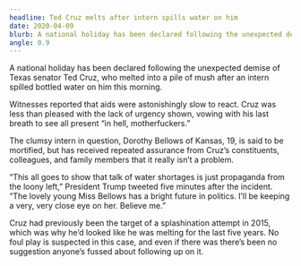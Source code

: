 ```yaml
---
headline: Ted Cruz melts after intern spills water on him
date: 2020-04-09
blurb: A national holiday has been declared following the unexpected demise of Texas senator Ted Cruz, who melted into a pile of mush after an intern spilled bottled water on him this morning.
angle: 0.9
---
```


A national holiday has been declared following the unexpected demise of Texas senator Ted Cruz, who melted into a pile of mush after an intern spilled bottled water on him this morning.

Witnesses reported that aids were astonishingly slow to react. Cruz was less than pleased with the lack of urgency shown, vowing with his last breath to see all present “in hell, motherfuckers.”

The clumsy intern in question, Dorothy Bellows of Kansas, 19, is said to be mortified, but has received repeated assurance from Cruz’s constituents, colleagues, and family members that it really isn’t a problem.

“This all goes to show that talk of water shortages is just propaganda from the loony left,” President Trump tweeted five minutes after the incident. “The lovely young Miss Bellows has a bright future in politics. I’ll be keeping a very, very close eye on her. Believe me.”

Cruz had previously been the target of a splashination attempt in 2015, which was why he’d looked like he was melting for the last five years. No foul play is suspected in this case, and even if there was there’s been no suggestion anyone’s fussed about following up on it.
